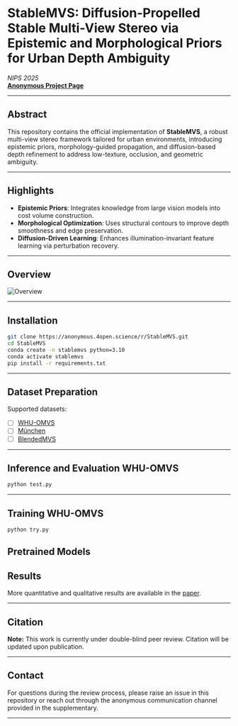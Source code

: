 # StableMVS: Diffusion-Propelled Stable Multi-View Stereo via Epistemic and Morphological Priors for Urban Depth Ambiguity

*NIPS 2025*  
**[Anonymous Project Page](https://anonymous.4open.science/r/StableMVS)**  

---

## Abstract  

This repository contains the official implementation of **StableMVS**, a robust multi-view stereo framework tailored for urban environments, introducing epistemic priors, morphology-guided propagation, and diffusion-based depth refinement to address low-texture, occlusion, and geometric ambiguity.

---

## Highlights

- **Epistemic Priors**: Integrates knowledge from large vision models into cost volume construction.
- **Morphological Optimization**: Uses structural contours to improve depth smoothness and edge preservation.
- **Diffusion-Driven Learning**: Enhances illumination-invariant feature learning via perturbation recovery.

---

## Overview

![Overview](./img/overall_new.png)

---

## Installation

```bash
git clone https://anonymous.4open.science/r/StableMVS.git
cd StableMVS
conda create -n stablemvs python=3.10
conda activate stablemvs
pip install -r requirements.txt
```

---

## Dataset Preparation

Supported datasets:

- [ ] [WHU-OMVS](https://gpcv.whu.edu.cn/data/WHU_OMVS_dataset/WHU_dataset.htm)
- [ ] [München](https://phowo.ifp.uni-stuttgart.de/publications/phowo13/240Haala-new.pdf)
- [ ] [BlendedMVS ](https://github.com/YoYo000/BlendedMVS)

---

## Inference and Evaluation WHU-OMVS

```bash
python test.py 
```

---

## Training WHU-OMVS

```bash
python try.py
```

## 

## Pretrained Models





## Results



More quantitative and qualitative results are available in the [paper](#).

---

## Citation

**Note:** This work is currently under double-blind peer review. Citation will be updated upon publication.

---

## Contact

For questions during the review process, please raise an issue in this repository or reach out through the anonymous communication channel provided in the supplementary.

---
